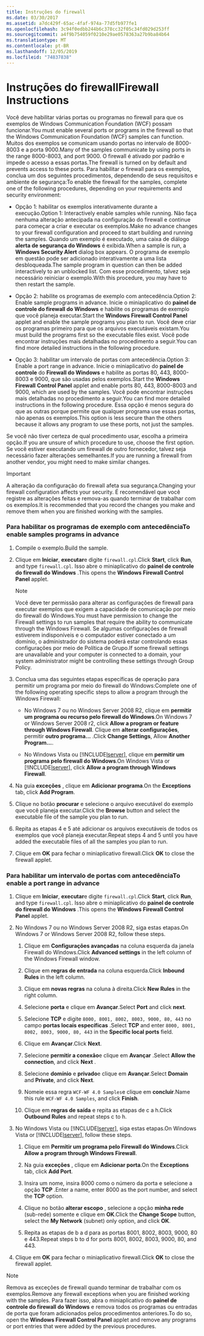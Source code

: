 ```yaml
---
title: Instruções do firewall
ms.date: 03/30/2017
ms.assetid: a7dc429f-65ac-4faf-974a-77d5fb977fe1
ms.openlocfilehash: 3c94f0edbb244b6c378cc32f05c34fd029d253ff
ms.sourcegitcommit: a4f9b754059f0210e29ae0578363a27b9ba84b64
ms.translationtype: MT
ms.contentlocale: pt-BR
ms.lasthandoff: 12/05/2019
ms.locfileid: "74837838"
---
```

# <a name="firewall-instructions"></a><span data-ttu-id="61619-102">Instruções do firewall</span><span class="sxs-lookup"><span data-stu-id="61619-102">Firewall Instructions</span></span>
<span data-ttu-id="61619-103">Você deve habilitar várias portas ou programas no firewall para que os exemplos de Windows Communication Foundation (WCF) possam funcionar.</span><span class="sxs-lookup"><span data-stu-id="61619-103">You must enable several ports or programs in the firewall so that the Windows Communication Foundation (WCF) samples can function.</span></span> <span data-ttu-id="61619-104">Muitos dos exemplos se comunicam usando portas no intervalo de 8000-8003 e a porta 9000.</span><span class="sxs-lookup"><span data-stu-id="61619-104">Many of the samples communicate by using ports in the range 8000-8003, and port 9000.</span></span> <span data-ttu-id="61619-105">O firewall é ativado por padrão e impede o acesso a essas portas.</span><span class="sxs-lookup"><span data-stu-id="61619-105">The firewall is turned on by default and prevents access to these ports.</span></span> <span data-ttu-id="61619-106">Para habilitar o firewall para os exemplos, conclua um dos seguintes procedimentos, dependendo de seus requisitos e ambiente de segurança:</span><span class="sxs-lookup"><span data-stu-id="61619-106">To enable the firewall for the samples, complete one of the following procedures, depending on your requirements and security environment:</span></span>  
  
- <span data-ttu-id="61619-107">Opção 1: habilitar os exemplos interativamente durante a execução.</span><span class="sxs-lookup"><span data-stu-id="61619-107">Option 1: Interactively enable samples while running.</span></span> <span data-ttu-id="61619-108">Não faça nenhuma alteração antecipada na configuração do firewall e continue para começar a criar e executar os exemplos.</span><span class="sxs-lookup"><span data-stu-id="61619-108">Make no advance changes to your firewall configuration and proceed to start building and running the samples.</span></span> <span data-ttu-id="61619-109">Quando um exemplo é executado, uma caixa de diálogo **alerta de segurança do Windows** é exibida.</span><span class="sxs-lookup"><span data-stu-id="61619-109">When a sample is run, a **Windows Security Alert** dialog box appears.</span></span> <span data-ttu-id="61619-110">O programa de exemplo em questão pode ser adicionado interativamente a uma lista desbloqueada.</span><span class="sxs-lookup"><span data-stu-id="61619-110">The sample program in question can then be added interactively to an unblocked list.</span></span> <span data-ttu-id="61619-111">Com esse procedimento, talvez seja necessário reiniciar o exemplo.</span><span class="sxs-lookup"><span data-stu-id="61619-111">With this procedure, you may have to then restart the sample.</span></span>  
  
- <span data-ttu-id="61619-112">Opção 2: habilite os programas de exemplo com antecedência.</span><span class="sxs-lookup"><span data-stu-id="61619-112">Option 2: Enable sample programs in advance.</span></span> <span data-ttu-id="61619-113">Inicie o miniaplicativo do **painel de controle do firewall do Windows** e habilite os programas de exemplo que você planeja executar.</span><span class="sxs-lookup"><span data-stu-id="61619-113">Start the **Windows Firewall Control Panel** applet and enable the sample programs you plan to run.</span></span> <span data-ttu-id="61619-114">Você deve criar os programas primeiro para que os arquivos executáveis existam.</span><span class="sxs-lookup"><span data-stu-id="61619-114">You must build the programs first so the executable files exist.</span></span> <span data-ttu-id="61619-115">Você pode encontrar instruções mais detalhadas no procedimento a seguir.</span><span class="sxs-lookup"><span data-stu-id="61619-115">You can find more detailed instructions in the following procedure.</span></span>  
  
- <span data-ttu-id="61619-116">Opção 3: habilitar um intervalo de portas com antecedência.</span><span class="sxs-lookup"><span data-stu-id="61619-116">Option 3: Enable a port range in advance.</span></span> <span data-ttu-id="61619-117">Inicie o miniaplicativo do **painel de controle** do **Firewall do Windows** e habilite as portas 80, 443, 8000-8003 e 9000, que são usadas pelos exemplos.</span><span class="sxs-lookup"><span data-stu-id="61619-117">Start the **Windows Firewall** **Control Panel** applet and enable ports 80, 443, 8000-8003 and 9000, which are used by the samples.</span></span> <span data-ttu-id="61619-118">Você pode encontrar instruções mais detalhadas no procedimento a seguir.</span><span class="sxs-lookup"><span data-stu-id="61619-118">You can find more detailed instructions in the following procedure.</span></span> <span data-ttu-id="61619-119">Essa opção é menos segura do que as outras porque permite que qualquer programa use essas portas, não apenas os exemplos.</span><span class="sxs-lookup"><span data-stu-id="61619-119">This option is less secure than the others because it allows any program to use these ports, not just the samples.</span></span>  
  
 <span data-ttu-id="61619-120">Se você não tiver certeza de qual procedimento usar, escolha a primeira opção.</span><span class="sxs-lookup"><span data-stu-id="61619-120">If you are unsure of which procedure to use, choose the first option.</span></span> <span data-ttu-id="61619-121">Se você estiver executando um firewall de outro fornecedor, talvez seja necessário fazer alterações semelhantes.</span><span class="sxs-lookup"><span data-stu-id="61619-121">If you are running a firewall from another vendor, you might need to make similar changes.</span></span>  
  
> [!IMPORTANT]
> <span data-ttu-id="61619-122">A alteração da configuração do firewall afeta sua segurança.</span><span class="sxs-lookup"><span data-stu-id="61619-122">Changing your firewall configuration affects your security.</span></span> <span data-ttu-id="61619-123">É recomendável que você registre as alterações feitas e remova-as quando terminar de trabalhar com os exemplos.</span><span class="sxs-lookup"><span data-stu-id="61619-123">It is recommended that you record the changes you make and remove them when you are finished working with the samples.</span></span>  
  
### <a name="to-enable-samples-programs-in-advance"></a><span data-ttu-id="61619-124">Para habilitar os programas de exemplo com antecedência</span><span class="sxs-lookup"><span data-stu-id="61619-124">To enable samples programs in advance</span></span>  
  
1. <span data-ttu-id="61619-125">Compile o exemplo.</span><span class="sxs-lookup"><span data-stu-id="61619-125">Build the sample.</span></span>  
  
2. <span data-ttu-id="61619-126">Clique em **Iniciar**, **executar**e digite `firewall.cpl`.</span><span class="sxs-lookup"><span data-stu-id="61619-126">Click **Start**, click **Run**, and type `firewall.cpl`.</span></span> <span data-ttu-id="61619-127">Isso abre o miniaplicativo do **painel de controle do firewall do Windows** .</span><span class="sxs-lookup"><span data-stu-id="61619-127">This opens the **Windows Firewall Control Panel** applet.</span></span>  
  
    > [!NOTE]
    > <span data-ttu-id="61619-128">Você deve ter permissão para alterar as configurações de firewall para executar exemplos que exigem a capacidade de comunicação por meio do firewall do Windows.</span><span class="sxs-lookup"><span data-stu-id="61619-128">You must have permission to change the Firewall settings to run samples that require the ability to communicate through the Windows Firewall.</span></span> <span data-ttu-id="61619-129">Se algumas configurações de firewall estiverem indisponíveis e o computador estiver conectado a um domínio, o administrador do sistema poderá estar controlando essas configurações por meio de Política de Grupo.</span><span class="sxs-lookup"><span data-stu-id="61619-129">If some firewall settings are unavailable and your computer is connected to a domain, your system administrator might be controlling these settings through Group Policy.</span></span>  
  
3. <span data-ttu-id="61619-130">Conclua uma das seguintes etapas específicas de operação para permitir um programa por meio do firewall do Windows:</span><span class="sxs-lookup"><span data-stu-id="61619-130">Complete one of the following operating specific steps to allow a program through the Windows Firewall:</span></span>  
  
    - <span data-ttu-id="61619-131">No Windows 7 ou no Windows Server 2008 R2, clique em **permitir um programa ou recurso pelo firewall do Windows**.</span><span class="sxs-lookup"><span data-stu-id="61619-131">On Windows 7 or Windows Server 2008 r2, click **Allow a program or feature through Windows Firewall**.</span></span> <span data-ttu-id="61619-132">Clique em **alterar configurações**, permitir **outro programa...** .</span><span class="sxs-lookup"><span data-stu-id="61619-132">Click **Change Settings**, Allow **Another Program…**.</span></span>  
  
    - <span data-ttu-id="61619-133">No Windows Vista ou [!INCLUDE[lserver](../../../../includes/lserver-md.md)], clique em **permitir um programa pelo firewall do Windows**.</span><span class="sxs-lookup"><span data-stu-id="61619-133">On Windows Vista or [!INCLUDE[lserver](../../../../includes/lserver-md.md)], click **Allow a program through Windows Firewall**.</span></span>  
  
4. <span data-ttu-id="61619-134">Na guia **exceções** , clique em **Adicionar programa**.</span><span class="sxs-lookup"><span data-stu-id="61619-134">On the **Exceptions** tab, click **Add Program**.</span></span>  
  
5. <span data-ttu-id="61619-135">Clique no botão **procurar** e selecione o arquivo executável do exemplo que você planeja executar.</span><span class="sxs-lookup"><span data-stu-id="61619-135">Click the **Browse** button and select the executable file of the sample you plan to run.</span></span>  
  
6. <span data-ttu-id="61619-136">Repita as etapas 4 e 5 até adicionar os arquivos executáveis de todos os exemplos que você planeja executar.</span><span class="sxs-lookup"><span data-stu-id="61619-136">Repeat steps 4 and 5 until you have added the executable files of all the samples you plan to run.</span></span>  
  
7. <span data-ttu-id="61619-137">Clique em **OK** para fechar o miniaplicativo firewall.</span><span class="sxs-lookup"><span data-stu-id="61619-137">Click **OK** to close the firewall applet.</span></span>  
  
### <a name="to-enable-a-port-range-in-advance"></a><span data-ttu-id="61619-138">Para habilitar um intervalo de portas com antecedência</span><span class="sxs-lookup"><span data-stu-id="61619-138">To enable a port range in advance</span></span>  
  
1. <span data-ttu-id="61619-139">Clique em **Iniciar**, **executar**e digite `firewall.cpl`.</span><span class="sxs-lookup"><span data-stu-id="61619-139">Click **Start**, click **Run**, and type `firewall.cpl`.</span></span> <span data-ttu-id="61619-140">Isso abre o miniaplicativo do **painel de controle do firewall do Windows** .</span><span class="sxs-lookup"><span data-stu-id="61619-140">This opens the **Windows Firewall Control Panel** applet.</span></span>  
  
2. <span data-ttu-id="61619-141">No Windows 7 ou no Windows Server 2008 R2, siga estas etapas.</span><span class="sxs-lookup"><span data-stu-id="61619-141">On Windows 7 or Windows Server 2008 R2, follow these steps.</span></span>  
  
    1. <span data-ttu-id="61619-142">Clique em **Configurações avançadas** na coluna esquerda da janela Firewall do Windows.</span><span class="sxs-lookup"><span data-stu-id="61619-142">Click **Advanced settings** in the left column of the Windows Firewall window.</span></span>  
  
    2. <span data-ttu-id="61619-143">Clique em **regras de entrada** na coluna esquerda.</span><span class="sxs-lookup"><span data-stu-id="61619-143">Click **Inbound Rules** in the left column.</span></span>  
  
    3. <span data-ttu-id="61619-144">Clique em **novas regras** na coluna à direita.</span><span class="sxs-lookup"><span data-stu-id="61619-144">Click **New Rules** in the right column.</span></span>  
  
    4. <span data-ttu-id="61619-145">Selecione **porta** e clique em **Avançar**.</span><span class="sxs-lookup"><span data-stu-id="61619-145">Select **Port** and click **next**.</span></span>  
  
    5. <span data-ttu-id="61619-146">Selecione **TCP** e digite `8000, 8001, 8002, 8003, 9000, 80, 443` no campo **portas locais específicas** .</span><span class="sxs-lookup"><span data-stu-id="61619-146">Select **TCP** and enter `8000, 8001, 8002, 8003, 9000, 80, 443` in the **Specific local ports** field.</span></span>  
  
    6. <span data-ttu-id="61619-147">Clique em **Avançar**.</span><span class="sxs-lookup"><span data-stu-id="61619-147">Click **Next**.</span></span>  
  
    7. <span data-ttu-id="61619-148">Selecione **permitir a conexão**e clique em **Avançar** .</span><span class="sxs-lookup"><span data-stu-id="61619-148">Select **Allow the connection**, and click **Next** .</span></span>  
  
    8. <span data-ttu-id="61619-149">Selecione **domínio** e **privado**e clique em **Avançar**.</span><span class="sxs-lookup"><span data-stu-id="61619-149">Select **Domain** and **Private**, and click **Next**.</span></span>  
  
    9. <span data-ttu-id="61619-150">Nomeie essa regra `WCF-WF 4.0 Samples`e clique em **concluir**.</span><span class="sxs-lookup"><span data-stu-id="61619-150">Name this rule `WCF-WF 4.0 Samples`, and click **Finish**.</span></span>  
  
    10. <span data-ttu-id="61619-151">Clique em **regras de saída** e repita as etapas de c a h.</span><span class="sxs-lookup"><span data-stu-id="61619-151">Click **Outbound Rules** and repeat steps c to h.</span></span>  
  
3. <span data-ttu-id="61619-152">No Windows Vista ou [!INCLUDE[lserver](../../../../includes/lserver-md.md)], siga estas etapas.</span><span class="sxs-lookup"><span data-stu-id="61619-152">On Windows Vista or [!INCLUDE[lserver](../../../../includes/lserver-md.md)], follow these steps.</span></span>  
  
    1. <span data-ttu-id="61619-153">Clique em **Permitir um programa pelo Firewall do Windows**.</span><span class="sxs-lookup"><span data-stu-id="61619-153">Click **Allow a program through Windows Firewall**.</span></span>  
  
    2. <span data-ttu-id="61619-154">Na guia **exceções** , clique em **Adicionar porta**.</span><span class="sxs-lookup"><span data-stu-id="61619-154">On the **Exceptions** tab, click **Add Port**.</span></span>  
  
    3. <span data-ttu-id="61619-155">Insira um nome, insira 8000 como o número da porta e selecione a opção **TCP** .</span><span class="sxs-lookup"><span data-stu-id="61619-155">Enter a name, enter 8000 as the port number, and select the **TCP** option.</span></span>  
  
    4. <span data-ttu-id="61619-156">Clique no botão **alterar escopo** , selecione a opção **minha rede** (sub-rede) somente e clique em **OK**.</span><span class="sxs-lookup"><span data-stu-id="61619-156">Click the **Change Scope** button, select the **My Network** (subnet) only option, and click **OK**.</span></span>  
  
    5. <span data-ttu-id="61619-157">Repita as etapas de b a d para as portas 8001, 8002, 8003, 9000, 80 e 443.</span><span class="sxs-lookup"><span data-stu-id="61619-157">Repeat steps b to d for ports 8001, 8002, 8003, 9000, 80, and 443.</span></span>  
  
4. <span data-ttu-id="61619-158">Clique em **OK** para fechar o miniaplicativo firewall.</span><span class="sxs-lookup"><span data-stu-id="61619-158">Click **OK** to close the firewall applet.</span></span>  
  
> [!NOTE]
> <span data-ttu-id="61619-159">Remova as exceções de firewall quando terminar de trabalhar com os exemplos.</span><span class="sxs-lookup"><span data-stu-id="61619-159">Remove any firewall exceptions when you are finished working with the samples.</span></span> <span data-ttu-id="61619-160">Para fazer isso, abra o miniaplicativo do **painel de controle do firewall do Windows** e remova todos os programas ou entradas de porta que foram adicionados pelos procedimentos anteriores.</span><span class="sxs-lookup"><span data-stu-id="61619-160">To do so, open the **Windows Firewall Control Panel** applet and remove any programs or port entries that were added by the previous procedures.</span></span>
